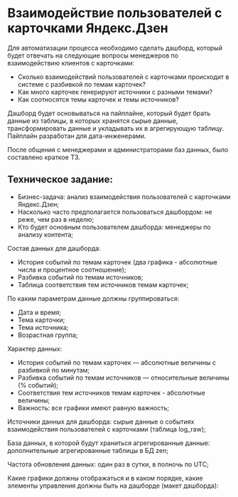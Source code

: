# Взаимодействие пользователей с карточками Яндекс.Дзен
Для автоматизации процесса необходимо сделать дашборд, который будет отвечать на следующие вопросы менеджеров по взаимодействию клиентов с карточками:
- Сколько взаимодействий пользователей с карточками происходит в системе с разбивкой по темам карточек?
- Как много карточек генерируют источники с разными темами?
- Как соотносятся темы карточек и темы источников?

Дашборд будет основываться на пайплайне, который будет брать данные из таблицы, в которых хранятся сырые данные, трансформировать данные и укладывать их в агрегирующую таблицу. Пайплайн разработан для дата-инженерами.

После общения с менеджерами и администраторами баз данных, было составлено  краткое ТЗ.
## Техническое задание:
- Бизнес-задача: анализ взаимодействия пользователей с карточками Яндекс.Дзен;
- Насколько часто предполагается пользоваться дашбордом: не реже, чем раз в неделю;
- Кто будет основным пользователем дашборда: менеджеры по анализу контента;

Состав данных для дашборда:
- История событий по темам карточек (два графика - абсолютные числа и процентное соотношение);
- Разбивка событий по темам источников;
- Таблица соответствия тем источников темам карточек;

По каким параметрам данные должны группироваться:
- Дата и время;
- Тема карточки;
- Тема источника;
- Возрастная группа;

Характер данных:
- История событий по темам карточек — абсолютные величины с разбивкой по минутам;
- Разбивка событий по темам источников — относительные величины (% событий);
- Соответствия тем источников темам карточек - абсолютные величины;
- Важность: все графики имеют равную важность;

Источники данных для дашборда: cырые данные о событиях взаимодействия пользователей с карточками (таблица log_raw);

База данных, в которой будут храниться агрегированные данные: дополнительные агрегированные таблицы в БД zen;

Частота обновления данных: один раз в сутки, в полночь по UTC;

Какие графики должны отображаться и в каком порядке, какие элементы управления должны быть на дашборде (макет дашборда):
